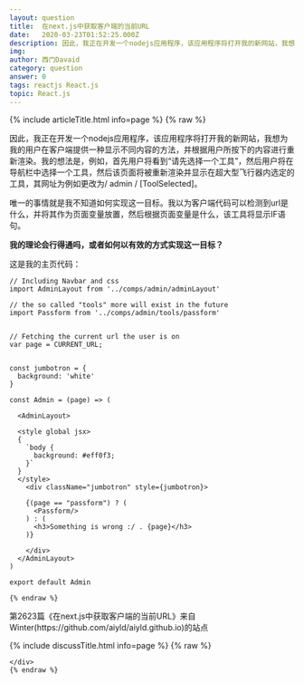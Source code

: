 ```yaml
---
layout: question
title:  在next.js中获取客户端的当前URL
date:   2020-03-23T01:52:25.000Z
description: 因此，我正在开发一个nodejs应用程序，该应用程序将打开我的新网站，我想为我的用户在客户端提供一种显示不同内容的方法，并根据用户所按下的内容进行重新渲染...
img: 
author: 西门Davaid
category: question
answer: 0
tags: reactjs React.js
topic: React.js
---
```

<div class="article-root">
  <div class="article">
    {% include articleTitle.html info=page %}
    {% raw %}
    <div class="article-content"><p><font style="vertical-align: inherit;"><font style="vertical-align: inherit;">因此，我正在开发一个nodejs应用程序，该应用程序将打开我的新网站，我想为我的用户在客户端提供一种显示不同内容的方法，并根据用户所按下的内容进行重新渲染。</font><font style="vertical-align: inherit;">我的想法是，例如，首先用户将看到“请先选择一个工具”，然后用户将在导航栏中选择一个工具，然后该页面将被重新渲染并显示在超大型飞行器内选定的工具，其网址为例如更改为/ admin / [ToolSelected]。</font></font></p>

<p><font style="vertical-align: inherit;"><font style="vertical-align: inherit;">唯一的事情就是我不知道如何实现这一目标。</font><font style="vertical-align: inherit;">我以为客户端代码可以检测到url是什么，并将其作为页面变量放置，然后根据页面变量是什么，该工具将显示IF语句。</font></font></p>

<p><strong><font style="vertical-align: inherit;"><font style="vertical-align: inherit;">我的理论会行得通吗，或者如何以有效的方式实现这一目标？</font></font></strong></p>

<p><font style="vertical-align: inherit;"><font style="vertical-align: inherit;">这是我的主页代码：</font></font></p>

<pre><code>// Including Navbar and css<font></font>
import AdminLayout from '../comps/admin/adminLayout'<font></font>
<font></font>
// the so called "tools" more will exist in the future<font></font>
import Passform from '../comps/admin/tools/passform'<font></font>
<font></font>
<font></font>
// Fetching the current url the user is on<font></font>
var page = CURRENT_URL;<font></font>
<font></font>
<font></font>
const jumbotron = {<font></font>
  background: 'white'<font></font>
}<font></font>
<font></font>
const Admin = (page) =&gt; (<font></font>
<font></font>
  &lt;AdminLayout&gt;<font></font>
<font></font>
  &lt;style global jsx&gt;<font></font>
  {<font></font>
    `body {<font></font>
      background: #eff0f3;<font></font>
    }`<font></font>
  }<font></font>
  &lt;/style&gt;<font></font>
    &lt;div className="jumbotron" style={jumbotron}&gt;<font></font>
<font></font>
    {(page == "passform") ? (<font></font>
      &lt;Passform/&gt;<font></font>
    ) : (<font></font>
      &lt;h3&gt;Something is wrong :/ . {page}&lt;/h3&gt;<font></font>
    )}<font></font>
<font></font>
    &lt;/div&gt;<font></font>
  &lt;/AdminLayout&gt;<font></font>
)<font></font>
<font></font>
export default Admin<font></font>
</code></pre></div>
    {% endraw %}
  </div>
  <p class="winter_mark">第2623篇《在next.js中获取客户端的当前URL》来自Winter(https://github.com/aiyld/aiyld.github.io)的站点</p>
  <div class="discuss-wrapper">
    {% include discussTitle.html info=page %}
    {% raw %}
    <div class="discuss-list">
    
    </div>
    {% endraw %}
  </div>
<div>
